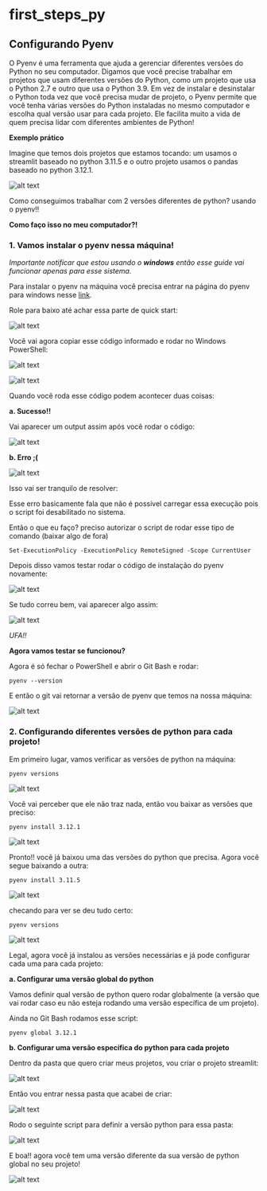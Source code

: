 # first_steps_py

## Configurando Pyenv

O Pyenv é uma ferramenta que ajuda a gerenciar diferentes versões do Python no seu computador. Digamos que você precise trabalhar em projetos que usam diferentes versões do Python, como um projeto que usa o Python 2.7 e outro que usa o Python 3.9. Em vez de instalar e desinstalar o Python toda vez que você precisa mudar de projeto, o Pyenv permite que você tenha várias versões do Python instaladas no mesmo computador e escolha qual versão usar para cada projeto. Ele facilita muito a vida de quem precisa lidar com diferentes ambientes de Python!

**Exemplo prático**

Imagine que temos dois projetos que estamos tocando: um usamos o streamlit baseado no python 3.11.5 e o outro projeto usamos o pandas baseado no python 3.12.1.

![alt text](image.png)

Como conseguimos trabalhar com 2 versões diferentes de python? usando o pyenv!!

**Como faço isso no meu computador?!**

### 1. Vamos instalar o pyenv nessa máquina!

_Importante notificar que estou usando o **windows** então esse guide vai funcionar apenas para esse sistema._

Para instalar o pyenv na máquina você precisa entrar na página do pyenv para windows nesse [link](https://github.com/pyenv-win/pyenv-win).

Role para baixo até achar essa parte de quick start: 

![alt text](image-2.png)

Você vai agora copiar esse código informado e rodar no Windows PowerShell:

![alt text](image-1.png)

![alt text](image-3.png)

Quando você roda esse código podem acontecer duas coisas: 

**a. Sucesso!!**

Vai aparecer um output assim após você rodar o código: 

![alt text](image-5.png)

**b. Erro ;(**

![alt text](image-4.png)

Isso vai ser tranquilo de resolver: 

Esse erro basicamente fala que não é possível carregar essa execução pois o script foi desabilitado no sistema.

Então o que eu faço? preciso autorizar o script de rodar esse tipo de comando (baixar algo de fora)

``Set-ExecutionPolicy -ExecutionPolicy RemoteSigned -Scope CurrentUser``

Depois disso vamos testar rodar o código de instalação do pyenv novamente: 

![alt text](image-3.png)

Se tudo correu bem, vai aparecer algo assim: 

![alt text](image-5.png)

_UFA!!_

**Agora vamos testar se funcionou?**

Agora é só fechar o PowerShell e abrir o Git Bash e rodar:

``pyenv --version``

E então o git vai retornar a versão de pyenv que temos na nossa máquina:

![alt text](image-6.png)


### 2. Configurando diferentes versões de python para cada projeto!

Em primeiro lugar, vamos verificar as versões de python na máquina: 

``pyenv versions``


![alt text](image-7.png)

Você vai perceber que ele não traz nada, então vou baixar as versões que preciso: 

``pyenv install 3.12.1``

![alt text](image-8.png)

Pronto!! você já baixou uma das versões do python que precisa. 
Agora você segue baixando a outra:

``pyenv install 3.11.5``

![alt text](image-9.png)

checando para ver se deu tudo certo: 

``pyenv versions``

![alt text](image-10.png)

Legal, agora você já instalou as versões necessárias e já pode configurar cada uma para cada projeto:

**a. Configurar uma versão global do python**

Vamos definir qual versão de python quero rodar globalmente (a versão que vai rodar caso eu não esteja rodando uma versão específica de um projeto).

Ainda no Git Bash rodamos esse script:

``pyenv global 3.12.1``

**b. Configurar uma versão específica do python para cada projeto**

Dentro da pasta que quero criar meus projetos, vou criar o projeto streamlit:

![alt text](image-11.png)

Então vou entrar nessa pasta que acabei de criar:

![alt text](image-12.png)

Rodo o seguinte script para definir a versão python para essa pasta:

![alt text](image-13.png)

E boa!! agora você tem uma versão diferente da sua versão de python global no seu projeto!

![alt text](image-14.png)
